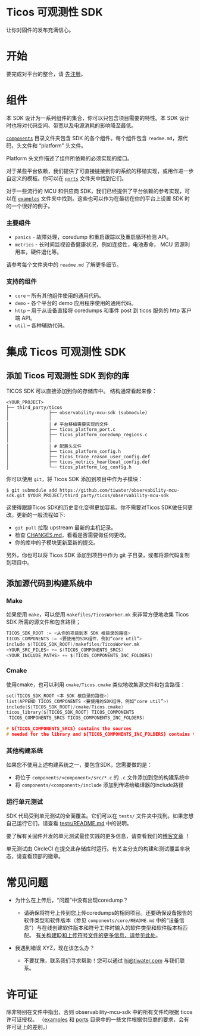 # Ticos 可观测性 SDK

让你对固件的发布充满信心。

# 开始

要完成对平台的整合，请
[先注册](https://console.ticos.cn/)。

# 组件

本 SDK 设计为一系列组件的集合，你可以只包含项目需要的特性。本 SDK 设计时也将对代码空间、带宽以及电源消耗的影响降至最低。

[`components`](components/) 目录文件夹包含 SDK 的各个组件。每个组件包含 `readme.md`，源代码，头文件和 “platform” 头文件。

Platform 头文件描述了组件所依赖的必须实现的接口。

对于某些平台依赖，我们提供了可直接链接到你的系统的移植实现，或用作进一步自定义的模板。你可以在 [`ports`](ports/) 文件夹中找到它们。

对于一些流行的 MCU 和供应商 SDK，我们已经提供了平台依赖的参考实现，可以在 [`examples`](examples/) 文件夹中找到。这些也可以作为在最初在你的平台上设置 SDK 时的一个很好的例子。

### 主要组件

- `panics` - 故障处理，coredump 和重启跟踪以及重启循环检测 API。
- `metrics` - 长时间监视设备健康状况，例如连接性，电池寿命， MCU 资源利用率，硬件退化等。
 
请参考每个文件夹中的 `readme.md` 了解更多细节。

### 支持的组件

- `core` – 所有其他组件使用的通用代码。
- `demo` - 各个平台的 demo 应用程序使用的通用代码。
- `http` – 用于从设备直接将 coredumps 和事件 post 到 ticos 服务的 http 客户端 API。
- `util` – 各种辅助代码。

# 集成 Ticos 可观测性 SDK

## 添加 Ticos 可观测性 SDK 到你的库

TICOS SDK 可以直接添加到你的存储库中。 结构通常看起来像：

```
<YOUR_PROJECT>
├── third_party/ticos
│               ├── observability-mcu-sdk (submodule)
│               │
│               │ # 平台移植需要实现的文件
│               ├── ticos_platform_port.c
│               ├── ticos_platform_coredump_regions.c
│               │
│               │ # 配置头文件
│               ├── ticos_platform_config.h
│               ├── ticos_trace_reason_user_config.def
│               ├── ticos_metrics_heartbeat_config.def
│               └── ticos_platform_log_config.h
```

你可以使用 `git`，将 Ticos SDK 添加到项目中作为子模块：

```
$ git submodule add https://github.com/tiwater/observability-mcu-sdk.git $YOUR_PROJECT/third_party/ticos/observability-mcu-sdk
```

这使得跟踪Ticos SDK的历史变化变得更加容易。你不需要对Ticos SDK做任何更改。更新的一般流程如下:

- `git pull` 拉取 upstream 最新的主机记录。
- 检查 [CHANGES.md](CHANGES.md)，看看是否需要做任何更改。
- 你的库中的子模块更新至新的提交。

另外，你也可以将 Ticos SDK 添加到项目中作为 git 子目录，或者将源代码复制到项目中。

## 添加源代码到构建系统中

### Make

如果使用 `make`，可以使用 `makefiles/TicosWorker.mk` 来非常方便地收集 Ticos SDK 所需的源文件和包含路径；

```c
TICOS_SDK_ROOT := <从你的项目到本 SDK 根目录的路径>
TICOS_COMPONENTS := <要使用的SDK组件，例如“core util”>
include $(TICOS_SDK_ROOT)/makefiles/TicosWorker.mk
<YOUR_SRC_FILES> += $(TICOS_COMPONENTS_SRCS)
<YOUR_INCLUDE_PATHS> += $(TICOS_COMPONENTS_INC_FOLDERS)
```

### Cmake

使用cmake，也可以利用 `cmake/Ticos.cmake` 类似地收集源文件和包含路径：

```c
set(TICOS_SDK_ROOT <本 SDK 根目录的路径>)
list(APPEND TICOS_COMPONENTS <要使用的SDK组件，例如“core util”>)
include(${TICOS_SDK_ROOT}/cmake/Ticos.cmake)
ticos_library(${TICOS_SDK_ROOT} TICOS_COMPONENTS
 TICOS_COMPONENTS_SRCS TICOS_COMPONENTS_INC_FOLDERS)

# ${TICOS_COMPONENTS_SRCS} contains the sources
# needed for the library and ${TICOS_COMPONENTS_INC_FOLDERS} contains the include paths
```

### 其他构建系统

如果您不使用上述构建系统之一，要包含SDK，您需要做的是：

- 将位于 `components/<component>/src/*.c` 的 `.c` 文件添加到您的构建系统中
- 将 `components/<component>/include` 添加到传递给编译器的include路径

### 运行单元测试

SDK 代码受到单元测试的全面覆盖。它们可以在 `tests/` 文件夹中找到。如果您想自己运行它们，请查看 [tests/README.md](tests/README.md) 中的说明。

要了解有关固件开发的单元测试最佳实践的更多信息，请查看我们的[博客文章](https://interrupt.ticos.com/blog/unit-testing-basics) ！

单元测试由 CircleCI 在提交此存储库时运行。有关主分支的构建和测试覆盖率状态，请查看顶部的徽章。

# 常见问题

- 为什么在上传后，“问题”中没有出现coredump？

  - 请确保将符号上传到您上传coredumps的相同项目。还要确保设备报告的软件类型和软件版本（参见 `components/core/README.md` 中的“设备信息”）与在线创建软件版本和符号工件时输入的软件类型和软件版本相匹配。
  [有关构建ID和上传符号文件的更多信息，请参见此处](https://ticos.io/symbol-file-build-ids)。

- 我遇到错误 XYZ，现在该怎么办？

  - 不要犹豫，联系我们寻求帮助！您可以通过 [hi@tiwater.com](mailto:hi@tiwater.com) 与我们联系。

# 许可证

除非特别在文件中指出，否则 observability-mcu-sdk 中的所有文件均根据 ticos 许可证授权。 （[examples](/examples) 和 [ports](/ports) 目录中的一些文件根据供应商的要求，会有许可证上的差别。）